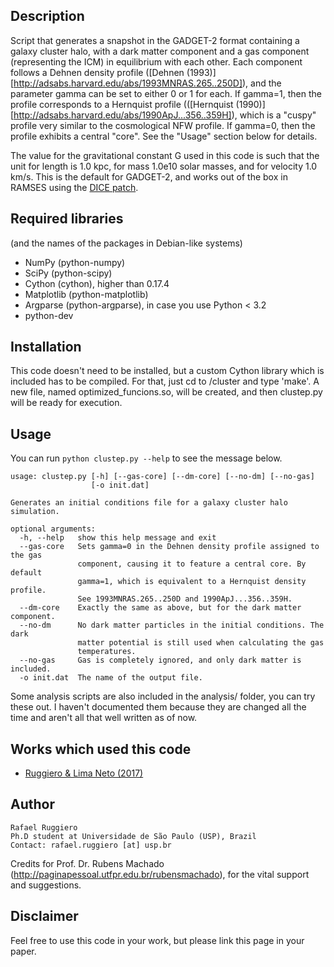 ## Description

Script that generates a snapshot in the GADGET-2 format containing a galaxy cluster
halo, with a dark matter component and a gas component (representing
the ICM) in equilibrium with each other. Each component follows a Dehnen
density profile ([Dehnen (1993)][http://adsabs.harvard.edu/abs/1993MNRAS.265..250D]),
and the parameter gamma can be set to either 0 or 1 for each. If gamma=1,
then the profile corresponds to a Hernquist profile (([Hernquist (1990)][http://adsabs.harvard.edu/abs/1990ApJ...356..359H]),
which is a "cuspy" profile very similar to the cosmological NFW profile.
If gamma=0, then the profile exhibits a central "core". See the "Usage"
section below for details.

The value for the gravitational constant G used in this code is such that
the unit for length is 1.0 kpc, for mass 1.0e10 solar masses, and for
velocity 1.0 km/s. This is the default for GADGET-2, and works out of the
box in RAMSES using the [DICE patch](https://bitbucket.org/vperret/dice/wiki/RAMSES%20simulation).


## Required libraries
(and the names of the packages in Debian-like systems)
 
* NumPy (python-numpy)
* SciPy (python-scipy)
* Cython (cython), higher than 0.17.4
* Matplotlib (python-matplotlib)
* Argparse (python-argparse), in case you use Python < 3.2
* python-dev


## Installation

This code doesn't need to be installed, but a custom Cython
library which is included has to be compiled. For that, just cd to
/cluster and type 'make'. A new file, named optimized_funcions.so,
will be created, and then clustep.py will be ready for execution.


## Usage

You can run `python clustep.py --help` to see the message below. 

    usage: clustep.py [-h] [--gas-core] [--dm-core] [--no-dm] [--no-gas]
                      [-o init.dat]
    
    Generates an initial conditions file for a galaxy cluster halo simulation.
    
    optional arguments:
      -h, --help   show this help message and exit
      --gas-core   Sets gamma=0 in the Dehnen density profile assigned to the gas
                   component, causing it to feature a central core. By default
                   gamma=1, which is equivalent to a Hernquist density profile.
                   See 1993MNRAS.265..250D and 1990ApJ...356..359H.
      --dm-core    Exactly the same as above, but for the dark matter component.
      --no-dm      No dark matter particles in the initial conditions. The dark
                   matter potential is still used when calculating the gas
                   temperatures.
      --no-gas     Gas is completely ignored, and only dark matter is included.
      -o init.dat  The name of the output file.


Some analysis scripts are also included in the analysis/ folder, you can try
these out. I haven't documented them because they are changed all the time and
aren't all that well written as of now.


## Works which used this code

* [Ruggiero & Lima Neto (2017)](http://adsabs.harvard.edu/cgi-bin/bib_query?arXiv:1703.08550)


## Author

    Rafael Ruggiero
    Ph.D student at Universidade de São Paulo (USP), Brazil
    Contact: rafael.ruggiero [at] usp.br

Credits for Prof. Dr. Rubens Machado (http://paginapessoal.utfpr.edu.br/rubensmachado),
for the vital support and suggestions.

## Disclaimer

Feel free to use this code in your work, but please link this page
in your paper.
